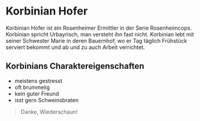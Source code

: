 # Korbinian Hofer

Korbinian Hofer ist ein Rosenheimer Ermittler in der Serie Rosenheimcops.
Korbinian spricht Urbayrisch, man versteht ihn fast nicht.
Korbinian lebt mit seiner Schwester Marie in deren Bauernhof, wo er Tag täglich Frühstück serviert bekommt und ab und zu auch Arbeit verrichtet.

## Korbinians Charaktereigenschaften

* meistens gestresst
* oft brummelig
* kein guter Freund
* isst gern Schweinsbraten

> Danke, Wiederschaun!
